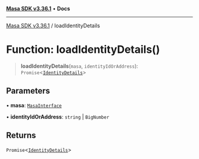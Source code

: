 [**Masa SDK v3.36.1**](../README.md) • **Docs**

***

[Masa SDK v3.36.1](../globals.md) / loadIdentityDetails

# Function: loadIdentityDetails()

> **loadIdentityDetails**(`masa`, `identityIdOrAddress`): `Promise`\<[`IdentityDetails`](../interfaces/IdentityDetails.md)\>

## Parameters

• **masa**: [`MasaInterface`](../interfaces/MasaInterface.md)

• **identityIdOrAddress**: `string` \| `BigNumber`

## Returns

`Promise`\<[`IdentityDetails`](../interfaces/IdentityDetails.md)\>
